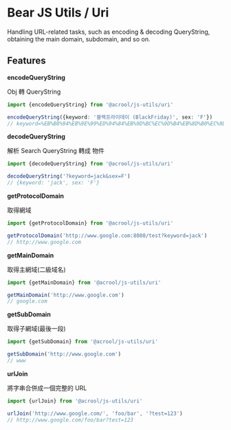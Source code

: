 # Bear JS Utils / Uri

<p>
    Handling URL-related tasks, such as encoding & decoding QueryString, obtaining the main domain, subdomain, and so on.
</p>



## Features

**encodeQueryString**

Obj 轉 QueryString

```ts
import {encodeQueryString} from '@acrool/js-utils/uri'

encodeQueryString({keyword: '블랙프라이데이 (BlackFriday)', sex: 'F'})
// keyword=%EB%B8%94%EB%9E%99%ED%94%84%EB%9D%BC%EC%9D%B4%EB%8D%B0%EC%9D%B4%20(BlackFriday)&sex=F
```

**decodeQueryString**

解析 Search QueryString 轉成 物件

```ts
import {decodeQueryString} from '@acrool/js-utils/uri'

decodeQueryString('?keyword=jack&sex=F')
// {keyword: 'jack', sex: 'F'}
```

**getProtocolDomain**

取得網域

```ts
import {getProtocolDomain} from '@acrool/js-utils/uri'

getProtocolDomain('http://www.google.com:8080/test?keyword=jack')
// http://www.google.com
```

**getMainDomain**

取得主網域(二級域名)

```ts
import {getMainDomain} from '@acrool/js-utils/uri'

getMainDomain('http://www.google.com')
// google.com
```

**getSubDomain**

取得子網域(最後一段)

```ts
import {getSubDomain} from '@acrool/js-utils/uri'

getSubDomain('http://www.google.com')
// www
```

**urlJoin**

將字串合併成一個完整的 URL

```ts
import {urlJoin} from '@acrool/js-utils/uri'

urlJoin('http://www.google.com/', 'foo/bar', '?test=123')
// http://www.google.com/foo/bar?test=123
```